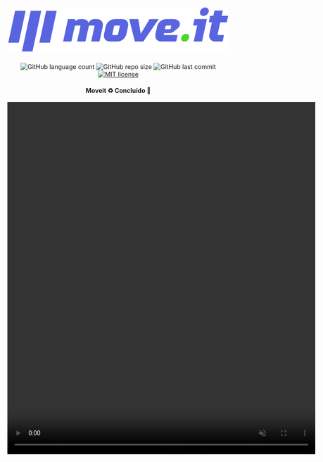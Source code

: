 <div style="text-align: center">
  <h1>
    <img src="./public/logo-full.svg"/>
  </h1>
</div>
<div style="text-align: center">
  <a>
    <img alt="GitHub language count" src="https://img.shields.io/github/languages/count/joaovitorJS/nlw-04-moveit">
  </a>
  <a>
    <img alt="GitHub repo size" src="https://img.shields.io/github/repo-size/joaovitorJS/nlw-04-moveit">
  </a>
  <a>
    <img alt="GitHub last commit" src="https://img.shields.io/github/last-commit/joaovitorJS/nlw-04-moveit">
  </a>
  <a href="https://lbesson.mit-license.org/" target="_blank">
    <img alt="MIT license" src="https://img.shields.io/badge/License-MIT-blue.svg">
  </a>
</div>

<h4 align="center"> 
 Moveit ♻️ Concluído 🚀 
</h4>

<div>
  <video src="./public/plus/howUse.mp4" autoplay muted style="width: 700px; height: 800px">
  </video>
</div>